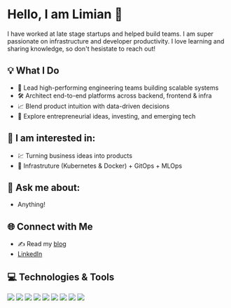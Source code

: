 # Hello, I am Limian 👋

I have worked at late stage startups and helped build teams. I am super passionate on infrastructure and developer productivity. I love learning and sharing knowledge, so don't hesistate to reach out!

## 💡 What I Do

- 🧠 Lead high-performing engineering teams building scalable systems
- 🛠️ Architect end-to-end platforms across backend, frontend & infra
- 📈 Blend product intuition with data-driven decisions
- 🌱 Explore entrepreneurial ideas, investing, and emerging tech

## 🌱 I am interested in:

- 💹 Turning business ideas into products
- 💼 Infrastruture (Kubernetes & Docker) + GitOps + MLOps

## 💬 Ask me about:

- Anything!

## 🌐 Connect with Me

- ✍️ Read my [blog](https://limianwang.medium.com)
- [LinkedIn](https://linkedin.com/in/limianw)

## 💻 Technologies & Tools

![](https://img.shields.io/badge/-Go-black?logo=go&logoColor=white)
![](https://img.shields.io/badge/-Javascript-black?logo=javascript&logoColor=white)
![](https://img.shields.io/badge/-Python-black?logo=python&logoColor=white)
![](https://img.shields.io/badge/-Docker-black?logo=docker&logoColor=white)
![](https://img.shields.io/badge/-Kubernetes-black?logo=kubernetes&logoColor=white)
![](https://img.shields.io/badge/-Git-black?logo=git&logoColor=white)
![](https://img.shields.io/badge/-AWS-black?logo=amazon&logoColor=white)
![](https://img.shields.io/badge/-Github-black?logo=github&logoColor=white)
![](https://img.shields.io/badge/-MongoDB-black?logo=mongodb&logoColor=white)

<!--
**limianwang/limianwang** is a ✨ _special_ ✨ repository because its `README.md` (this file) appears on your GitHub profile.

Here are some ideas to get you started:

- 🔭 I’m currently working on ...
- 🌱 I’m currently learning ...
- 👯 I’m looking to collaborate on ...
- 🤔 I’m looking for help with ...
- 💬 Ask me about ...
- 📫 How to reach me: ...
- 😄 Pronouns: ...
- ⚡ Fun fact: ...
-->
